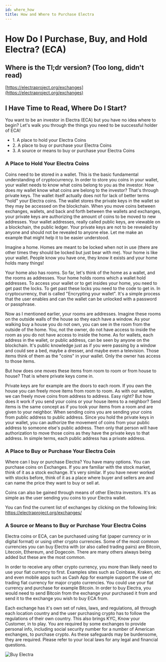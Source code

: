 ```yaml
---
id: where_how
title: How and Where to Purchase Electra
---
```


# How Do I Purchase, Buy, and Hold Electra? (ECA)

## Where is the Tl;dr version? (Too long, didn't read)
[https://electraproject.org/exchanges](https://electraproject.org/exchanges)

## I Have Time to Read, Where Do I Start?

You want to be an investor in Electra (ECA) but you have no idea where to begin? Let's walk you through the things you need to be successful holder of ECA!

*   1\. A place to hold your Electra Coins
*   2\. A place to buy or purchase your Electra Coins
*   3\. A source or means to buy or purchase your Electra Coins

### A Place to Hold Your Electra Coins

Coins need to be stored in a wallet. This is the basic fundamental understanding of cryptocurrency. In order to store you coins in your wallet, your wallet needs to know what coins belong to you as the investor. How does my wallet know what coins are belong to the investor? That's through private keys. The wallet itself actually does not for lack of better terms "hold" your Electra coins. The wallet stores the private keys in the wallet so they may be accessed on the blockchain. When you move coins between exchanges, wallets, and back and forth between the wallets and exchanges, your private keys are authorizing the amount of coins to be moved to new addresses. Your wallet addresses, really called public keys, are viewable on a blockchain, the public ledger. Your private keys are not to be revealed by anyone and should not be revealed to anyone else. Let me make an example that might help it to be easier understood.

Imagine a home. Homes are meant to be locked when not in use (there are other times they should be locked but just bear with me). Your home is like your wallet. People know you have one, they know it exists and your home holds many things!  

Your home also has rooms. So far, let's think of the home as a wallet, and the rooms as addresses. Your home holds rooms which a wallet hold addresses. To access your wallet or to get insides your home, you need to get past the locks. To get past these locks you need to the code to get in. In cryptocurrency, that is called "Encrypting your wallet". It's a simple process that the user enables and can the wallet can be unlocked with a password or passphrase.  

Now as I mentioned earlier, your rooms are addresses. Imagine these rooms on the outside walls of the house so they each have a window. As your walking buy a house you do not own, you can see in the room from the outside of the home. You, not the owner, do not have access to inside the room as you do not have access to inside the home. As for wallets, each address in the wallet, or public address, can be seen by anyone on the blockchain. It's public knowledge just as if you were passing by a window and could see a bed, maybe a dresser, and maybe even a television. Those items think of them as the "coins" in your wallet. Only the owner has access to those items.  

But how does one moves these items from room to room or from house to house? That is where private keys come in.  

Private keys are for example are the doors to each room. If you own the house you can freely move items from room to room. As with our wallets, we can freely move coins from address to address. Easy right? But how does it work if you send your coins or your house items to a neighbor? Send items is the same concept as if you took your items from a room and are given to your neighbor. When sending coins you are sending your coins from public address to public address. Since you hold the private keys in your wallet, you can authorize the movement of coins from your public address to someone else's public address. Then only that person will have authorization to move those coins as they have the private keys to that address. In simple terms, each public address has a private address.

### A Place to Buy or Purchase Your Electra Coin

Where can I buy or purchase Electra? You have many options. You can purchase coins on Exchanges. If you are familiar with the stock market, think of it as a stock exchange. It's very similar. If you have never worked with stocks before, think of it as a place where buyer and sellers are and can name the price they want to buy or sell at.  

Coins can also be gained through means of other Electra investors. It's as simple as the user sending you coins to your Electra wallet.  

You can find the current list of exchanges by clicking on the following link: <a herf="https://electraproject.org/exchanges/">https://electraproject.org/exchanges/</a>

### A Source or Means to Buy or Purchase Your Electra Coins

Electra coins or ECA, can be purchased using fiat (paper currency or in digital format) or using other crypto currencies. Some of the most common currencies you can buy Electra with (or also called trading pairs) are Bitcoin, Litecoin, Ethereum, and Dogecoin. There are many others always being added but these are the most common.  

In order to receive any other crypto currency, you more than likely need to use your fiat currency to first. Examples sites such as Coinbase, Kraken, etc and even mobile apps such as Cash App for example support the use of trading fiat currency for major crypto currencies. You could use your fiat currency and purchase for example Bitcoin. In order to buy Electra, you would need to send Bitcoin from the exchange your purchased it from and send it to the exchange you wish to buy ECA from.  

Each exchange has it's own set of rules, laws, and regulations, all through each location country and the user purchasing crypto has to follow the regulations of their own country. This also brings KYC, Know your Customer, in to play. You are required by some exchanges to provide personal info, including social security number for a number of American exchanges, to purchase crypto. As these safeguards may be burdensome, they are required. Please refer to your local laws for any legal and financial questions.

![Buy Electra](../img/electra_project_presents.png)
